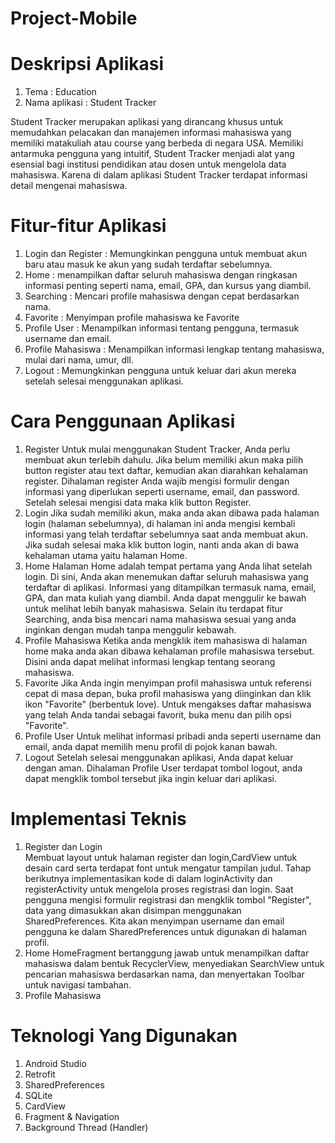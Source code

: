 # Project-Mobile
# Deskripsi Aplikasi
1. Tema           : Education
2. Nama aplikasi  : Student Tracker
   
Student Tracker merupakan aplikasi yang dirancang khusus untuk memudahkan pelacakan dan manajemen informasi mahasiswa yang memiliki matakuliah atau course yang berbeda di negara USA.  Memiliki antarmuka pengguna yang intuitif, Student Tracker menjadi alat yang esensial bagi institusi pendidikan atau dosen untuk mengelola data mahasiswa. Karena di dalam aplikasi Student Tracker terdapat informasi detail mengenai mahasiswa.

# Fitur-fitur Aplikasi
1. Login dan Register : Memungkinkan pengguna untuk membuat akun baru atau masuk ke akun yang sudah terdaftar sebelumnya.
2. Home : menampilkan daftar seluruh mahasiswa dengan ringkasan informasi penting seperti nama, email, GPA, dan kursus yang diambil. 
3. Searching : Mencari profile mahasiswa dengan cepat berdasarkan nama. 
4. Favorite : Menyimpan profile mahasiswa ke Favorite 
5. Profile User : Menampilkan informasi tentang pengguna, termasuk username dan email. 
6. Profile Mahasiswa : Menampilkan informasi lengkap tentang mahasiswa, mulai dari nama, umur, dll.
7. Logout : Memungkinkan pengguna untuk keluar dari akun mereka setelah selesai menggunakan aplikasi.

# Cara Penggunaan Aplikasi
1. Register
   Untuk mulai menggunakan Student Tracker, Anda perlu membuat akun terlebih    dahulu. Jika belum memiliki akun maka pilih button register atau text        daftar, kemudian akan diarahkan kehalaman register. Dihalaman register       Anda wajib mengisi formulir dengan informasi yang diperlukan seperti         username, email, dan password. Setelah selesai mengisi data maka klik        button Register.
2. Login
   Jika sudah memiliki akun, maka anda akan dibawa pada halaman login           (halaman sebelumnya), di halaman ini anda mengisi kembali informasi yang     telah terdaftar sebelumnya saat anda membuat akun. Jika sudah selesai        maka klik button login, nanti anda akan di bawa kehalaman utama yaitu        halaman Home.
3. Home
   Halaman Home adalah tempat pertama yang Anda lihat setelah login. Di         sini, Anda akan menemukan daftar seluruh mahasiswa yang terdaftar di         aplikasi. Informasi yang ditampilkan termasuk nama, email, GPA, dan mata     kuliah yang diambil. Anda dapat menggulir ke bawah untuk melihat lebih       banyak mahasiswa. Selain itu terdapat fitur Searching, anda bisa mencari    nama mahasiswa sesuai yang anda inginkan dengan mudah tanpa menggulir        kebawah.
4. Profile Mahasiswa
   Ketika anda mengklik item mahasiswa di halaman home maka anda akan dibawa    kehalaman profile mahasiswa tersebut. Disini anda dapat melihat informasi    lengkap tentang seorang mahasiswa.
5. Favorite
   Jika Anda ingin menyimpan profil mahasiswa untuk referensi cepat di masa     depan, buka profil mahasiswa yang diinginkan dan klik ikon "Favorite"        (berbentuk love). Untuk mengakses daftar mahasiswa yang telah Anda tandai    sebagai favorit, buka menu dan pilih opsi "Favorite".
7. Profile User
   Untuk melihat informasi pribadi anda seperti username dan email, anda        dapat memilih menu profil di pojok kanan bawah.
8. Logout
   Setelah selesai menggunakan aplikasi, Anda dapat keluar dengan aman.         Dihalaman Profile User terdapat tombol logout, anda dapat mengklik tombol    tersebut jika ingin keluar dari aplikasi.
   
# Implementasi Teknis
1. Register dan Login\
   Membuat layout untuk halaman register dan login,CardView untuk desain card serta terdapat font untuk mengatur tampilan judul. Tahap berikutnya implementasikan kode di        dalam loginActivity dan registerActivity untuk mengelola proses registrasi dan login. Saat pengguna mengisi formulir registrasi dan mengklik tombol "Register", data yang     dimasukkan akan disimpan menggunakan SharedPreferences. Kita akan menyimpan username dan email pengguna ke dalam SharedPreferences untuk digunakan di halaman profil.
2. Home
   HomeFragment bertanggung jawab untuk menampilkan daftar mahasiswa dalam bentuk RecyclerView, menyediakan SearchView untuk pencarian mahasiswa berdasarkan nama, dan           menyertakan Toolbar untuk navigasi tambahan.
3. Profile Mahasiswa
   

# Teknologi Yang Digunakan
1. Android Studio
2. Retrofit
3. SharedPreferences
4. SQLite
5. CardView
6. Fragment & Navigation
7. Background Thread (Handler)

